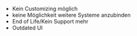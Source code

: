 - Kein Customizing möglich
- keine Möglichkeit weitere Systeme anzubinden
- End of Life/Kein Support mehr
- Outdated UI